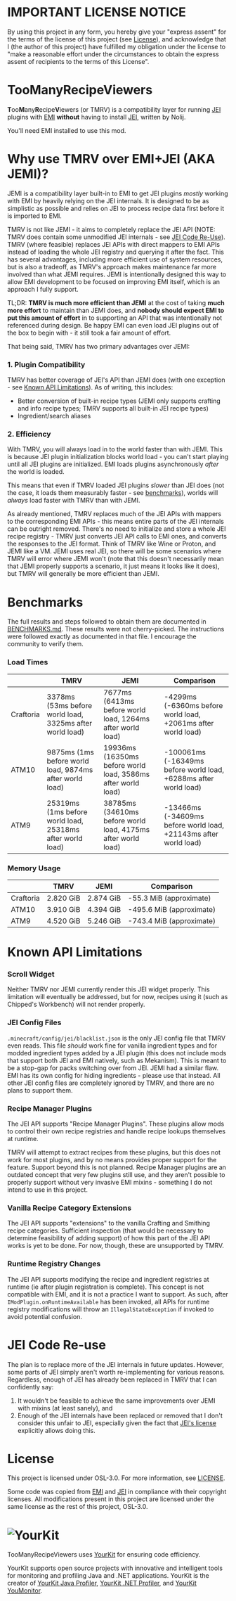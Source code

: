 # IMPORTANT LICENSE NOTICE

By using this project in any form, you hereby give your "express assent" for the terms of the license of this project (see [License](#license)), and acknowledge that I (the author of this project) have fulfilled my obligation under the license to "make a reasonable effort under the circumstances to obtain the express assent of recipients to the terms of this License".

# TooManyRecipeViewers

**T**oo**M**any**R**ecipe**V**iewers (or TMRV) is a compatibility layer for running [JEI](https://github.com/mezz/JustEnoughItems) plugins with [EMI](https://github.com/emilyploszaj/emi) **without** having to install [JEI](https://github.com/mezz/JustEnoughItems), written by Nolij.

You'll need EMI installed to use this mod.

# Why use TMRV over EMI+JEI (AKA JEMI)?

JEMI is a compatibility layer built-in to EMI to get JEI plugins _mostly_ working with EMI by heavily relying on the JEI internals. It is designed to be as simplistic as possible and relies on JEI to process recipe data first before it is imported to EMI.

TMRV is not like JEMI - it aims to completely replace the JEI API (NOTE: TMRV does contain some unmodified JEI internals - see [JEI Code Re-Use](#jei-code-re-use)). TMRV (where feasible) replaces JEI APIs with direct mappers to EMI APIs instead of loading the whole JEI registry and querying it after the fact. This has several advantages, including more efficient use of system resources, but is also a tradeoff, as TMRV's approach makes maintenance far more involved than what JEMI requires. JEMI is intentionally designed this way to allow EMI development to be focused on improving EMI itself, which is an approach I fully support.

TL;DR: **TMRV is much more efficient than JEMI** at the cost of taking **much more effort** to maintain than JEMI does, and **nobody should expect EMI to put this amount of effort** in to supporting an API that was intentionally not referenced during design. Be happy EMI can even load JEI plugins out of the box to begin with - it still took a fair amount of effort.

That being said, TMRV has two primary advantages over JEMI:

### 1. Plugin Compatibility

TMRV has better coverage of JEI's API than JEMI does (with one exception - see [Known API Limitations](#known-api-limitations)). As of writing, this includes:

- Better conversion of built-in recipe types (JEMI only supports crafting and info recipe types; TMRV supports all built-in JEI recipe types)
- Ingredient/search aliases

### 2. Efficiency

With TMRV, you will always load in to the world faster than with JEMI. This is because JEI plugin initialization blocks world load - you can't start playing until all JEI plugins are initialized. EMI loads plugins asynchronously _after_ the world is loaded.

This means that even if TMRV loaded JEI plugins _slower_ than JEI does (not the case, it loads them measurably faster - see [benchmarks](#benchmarks)), worlds will _always_ load faster with TMRV than with JEMI.

As already mentioned, TMRV replaces much of the JEI APIs with mappers to the corresponding EMI APIs - this means entire parts of the JEI internals can be outright removed. There's no need to initialize and store a whole JEI recipe registry - TMRV just converts JEI API calls to EMI ones, and converts the responses to the JEI format. Think of TMRV like Wine or Proton, and JEMI like a VM. JEMI uses real JEI, so there will be some scenarios where TMRV will error where JEMI won't (note that this doesn't necessarily mean that JEMI properly supports a scenario, it just means it looks like it does), but TMRV will generally be more efficient than JEMI.

# Benchmarks

The full results and steps followed to obtain them are documented in [BENCHMARKS.md](BENCHMARKS.md). These results were not cherry-picked. The instructions were followed exactly as documented in that file. I encourage the community to verify them.

### Load Times

|           | TMRV                                                      | JEMI                                                         | Comparison                                                       |
|-----------|-----------------------------------------------------------|--------------------------------------------------------------|------------------------------------------------------------------|
| Craftoria | 3378ms (53ms before world load, 3325ms after world load)  | 7677ms (6413ms before world load, 1264ms after world load)   | -4299ms (-6360ms before world load, +2061ms after world load)    |
| ATM10     | 9875ms (1ms before world load, 9874ms after world load)   | 19936ms (16350ms before world load, 3586ms after world load) | -100061ms (-16349ms before world load, +6288ms after world load) |
| ATM9      | 25319ms (1ms before world load, 25318ms after world load) | 38785ms (34610ms before world load, 4175ms after world load) | -13466ms (-34609ms before world load, +21143ms after world load) |

### Memory Usage

|           | TMRV      | JEMI      | Comparison               |
|-----------|-----------|-----------|--------------------------|
| Craftoria | 2.820 GiB | 2.874 GiB | -55.3 MiB (approximate)  |
| ATM10     | 3.910 GiB | 4.394 GiB | -495.6 MiB (approximate) |
| ATM9      | 4.520 GiB | 5.246 GiB | -743.4 MiB (approximate) |

# Known API Limitations

### Scroll Widget

Neither TMRV nor JEMI currently render this JEI widget properly. This limitation will eventually be addressed, but for now, recipes using it (such as Chipped's Workbench) will not render properly.

### JEI Config Files

`.minecraft/config/jei/blacklist.json` is the only JEI config file that TMRV even reads. This file _should_ work fine for vanilla ingredient types and for modded ingredient types added by a JEI plugin (this does not include mods that support both JEI and EMI natively, such as Mekanism). This is meant to be a stop-gap for packs switching over from JEI. JEMI had a similar flaw. EMI has its own config for hiding ingredients - please use that instead. All other JEI config files are completely ignored by TMRV, and there are no plans to support them.

### Recipe Manager Plugins

The JEI API supports "Recipe Manager Plugins". These plugins allow mods to control their own recipe registries and handle recipe lookups themselves at runtime.

TMRV will attempt to extract recipes from these plugins, but this does not work for most plugins, and by no means provides proper support for the feature. Support beyond this is not planned. Recipe Manager plugins are an outdated concept that very few plugins still use, and they aren't possible to properly support without very invasive EMI mixins - something I do not intend to use in this project.

### Vanilla Recipe Category Extensions

The JEI API supports "extensions" to the vanilla Crafting and Smithing recipe categories. Sufficient inspection (that would be necessary to determine feasibility of adding support) of how this part of the JEI API works is yet to be done. For now, though, these are unsupported by TMRV.

### Runtime Registry Changes

The JEI API supports modifying the recipe and ingredient registries at runtime (ie after plugin registration is complete). This concept is not compatible with EMI, and it is not a practice I want to support. As such, after `IModPlugin.onRuntimeAvailable` has been invoked, all APIs for runtime registry modifications will throw an `IllegalStateException` if invoked to avoid potential confusion.

# JEI Code Re-use

The plan is to replace more of the JEI internals in future updates. However, some parts of JEI simply aren't worth re-implementing for various reasons. Regardless, enough of JEI has already been replaced in TMRV that I can confidently say:

1. It wouldn't be feasible to achieve the same improvements over JEMI with mixins (at least sanely), and
2. Enough of the JEI internals have been replaced or removed that I don't consider this unfair to JEI, especially given the fact that [JEI's license](https://github.com/mezz/JustEnoughItems/blob/d4ea796eb319efff2ff209f50c053c2a5a1dec05/LICENSE.txt) explicitly allows doing this.

# License

This project is licensed under OSL-3.0. For more information, see [LICENSE](LICENSE).

Some code was copied from [EMI](https://github.com/emilyploszaj/emi) and [JEI](https://github.com/mezz/JustEnoughItems) in compliance with their copyright licenses. All modifications present in this project are licensed under the same license as the rest of this project, OSL-3.0.

# ![YourKit](https://www.yourkit.com/images/yklogo.png)

TooManyRecipeViewers uses [YourKit](https://www.yourkit.com) for ensuring code efficiency.

YourKit supports open source projects with innovative and intelligent tools
for monitoring and profiling Java and .NET applications.
YourKit is the creator of [YourKit Java Profiler](https://www.yourkit.com/java/profiler/),
[YourKit .NET Profiler](https://www.yourkit.com/dotnet-profiler/),
and [YourKit YouMonitor](https://www.yourkit.com/youmonitor/).